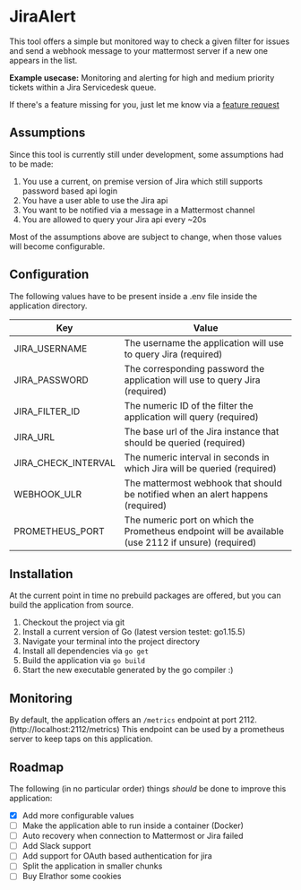 # JiraAlert
This tool offers a simple but monitored way to check a given filter for issues and send a webhook message to your mattermost
server if a new one appears in the list.

**Example usecase:** Monitoring and alerting for high and medium priority tickets within a Jira Servicedesk queue.

If there's a feature missing for you, just let me know via a [feature request](https://github.com/Elrathor/JiraAlert/issues/new/choose)

## Assumptions
Since this tool is currently still under development, some assumptions had to be made:
1. You use a current, on premise version of Jira which still supports password based api login
2. You have a user able to use the Jira api
3. You want to be notified via a message in a Mattermost channel
4. You are allowed to query your Jira api every ~20s

Most of the assumptions above are subject to change, when those values will become configurable. 

## Configuration
The following values have to be present inside a .env file inside the application directory.

|Key|Value|
|---|---|
|JIRA_USERNAME|The username the application will use to query Jira (required)|
|JIRA_PASSWORD|The corresponding password the application will use to query Jira (required)|
|JIRA_FILTER_ID|The numeric ID of the filter the application will query (required)|
|JIRA_URL|The base url of the Jira instance that should be queried (required)|
|JIRA_CHECK_INTERVAL|The numeric interval in seconds in which Jira will be queried (required)|
|WEBHOOK_ULR|The mattermost webhook that should be notified when an alert happens (required)|
|PROMETHEUS_PORT|The numeric port on which the Prometheus endpoint will be available (use 2112 if unsure) (required)|


## Installation
At the current point in time no prebuild packages are offered, but you can build the application from source.
1. Checkout the project via git
1. Install a current version of Go (latest version testet: go1.15.5)
2. Navigate your terminal into the project directory 
3. Install all dependencies via `go get`
4. Build the application via `go build`
5. Start the new executable generated by the go compiler :)

## Monitoring
By default, the application offers an `/metrics` endpoint at port 2112. (http://localhost:2112/metrics) This endpoint can
be used by a prometheus server to keep taps on this application.

## Roadmap
The following (in no particular order) things _should_ be done to improve this application:
- [x] Add more configurable values
- [ ] Make the application able to run inside a container (Docker)
- [ ] Auto recovery when connection to Mattermost or Jira failed
- [ ] Add Slack support
- [ ] Add support for OAuth based authentication for jira
- [ ] Split the application in smaller chunks
- [ ] Buy Elrathor some cookies
